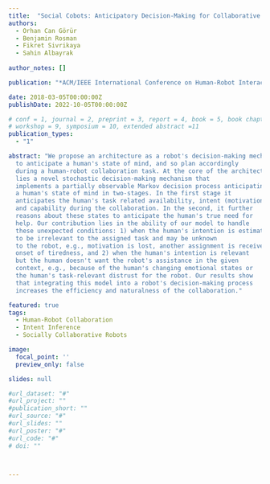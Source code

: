 ```yaml
---
title:  "Social Cobots: Anticipatory Decision-Making for Collaborative Robots Incorporating Unexpected Human Behaviors"
authors:
  - Orhan Can Görür
  - Benjamin Rosman
  - Fikret Sivrikaya
  - Sahin Albayrak
  
author_notes: []

publication: "*ACM/IEEE International Conference on Human-Robot Interaction*"

date: 2018-03-05T00:00:00Z
publishDate: 2022-10-05T00:00:00Z

# conf = 1, journal = 2, preprint = 3, report = 4, book = 5, book chapter = 6, thesis = 7, patent = 9
# workshop = 9, symposium = 10, extended abstract =11
publication_types:
  - "1"

abstract: "We propose an architecture as a robot's decision-making mechanism
  to anticipate a human's state of mind, and so plan accordingly
  during a human-robot collaboration task. At the core of the architecture
  lies a novel stochastic decision-making mechanism that
  implements a partially observable Markov decision process anticipating
  a human's state of mind in two-stages. In the first stage it
  anticipates the human's task related availability, intent (motivation),
  and capability during the collaboration. In the second, it further
  reasons about these states to anticipate the human's true need for
  help. Our contribution lies in the ability of our model to handle
  these unexpected conditions: 1) when the human's intention is estimated
  to be irrelevant to the assigned task and may be unknown
  to the robot, e.g., motivation is lost, another assignment is received,
  onset of tiredness, and 2) when the human's intention is relevant
  but the human doesn't want the robot's assistance in the given
  context, e.g., because of the human's changing emotional states or
  the human's task-relevant distrust for the robot. Our results show
  that integrating this model into a robot's decision-making process
  increases the efficiency and naturalness of the collaboration."

featured: true
tags:
  - Human-Robot Collaboration
  - Intent Inference
  - Socially Collaborative Robots

image:
  focal_point: ''
  preview_only: false

slides: null

#url_dataset: "#"
#url_project: ""
#publication_short: ""
#url_source: "#"
#url_slides: ""
#url_poster: "#"
#url_code: "#"
# doi: ""



---
```

